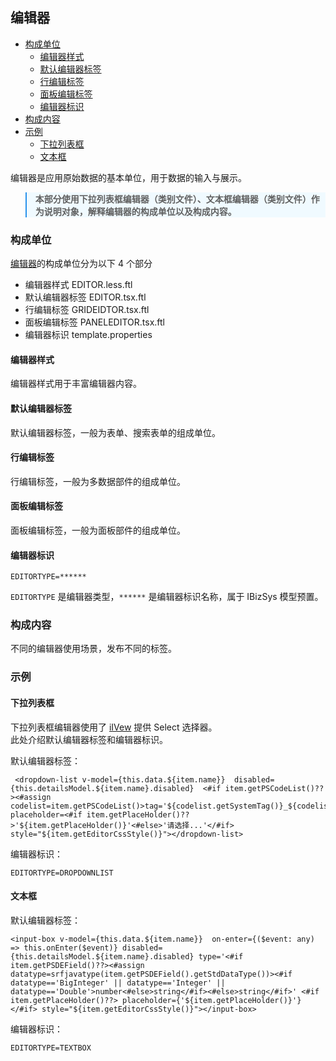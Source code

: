 ## 编辑器


* [构成单位](#构成单位)
    * [编辑器样式](#编辑器样式)
    * [默认编辑器标签](#默认编辑器标签)
    * [行编辑标签](#行编辑标签)
    * [面板编辑标签](#面板编辑标签)
    * [编辑器标识](#编辑器标识)
* [构成内容](#构成内容)
* [示例](#示例)
    * [下拉列表框](#下拉列表框)
    * [文本框](#文本框)


编辑器是应用原始数据的基本单位，用于数据的输入与展示。<br>

<blockquote style="border-color: #2892ec;background-color: #f0faff;">
    <p>
        <strong>
        本部分使用下拉列表框编辑器（类别文件）、文本框编辑器（类别文件）作为说明对象，解释编辑器的构成单位以及构成内容。
        </strong>
    </p>
</blockquote>


### 构成单位

[编辑器](http://172.16.180.229/wangxiang1/VUE_R6_FTL/tree/master/@EDITOR)的构成单位分为以下 4 个部分
- 编辑器样式 EDITOR.less.ftl
- 默认编辑器标签 EDITOR.tsx.ftl
- 行编辑标签 GRIDEIDTOR.tsx.ftl 
- 面板编辑标签 PANELEDITOR.tsx.ftl
- 编辑器标识 template.properties 


#### 编辑器样式

编辑器样式用于丰富编辑器内容。


#### 默认编辑器标签

默认编辑器标签，一般为表单、搜索表单的组成单位。


#### 行编辑标签

行编辑标签，一般为多数据部件的组成单位。


#### 面板编辑标签

面板编辑标签，一般为面板部件的组成单位。


#### 编辑器标识

```freemarker
EDITORTYPE=******
```

`EDITORTYPE` 是编辑器类型，`******` 是编辑器标识名称，属于 IBizSys 模型预置。


### 构成内容

不同的编辑器使用场景，发布不同的标签。<br>


### 示例


#### 下拉列表框

下拉列表框编辑器使用了 [iIVew](https://www.iviewui.com) 提供 Select 选择器。<br>
此处介绍默认编辑器标签和编辑器标识。<br>

默认编辑器标签：
```freemarker
 <dropdown-list v-model={this.data.${item.name}}  disabled={this.detailsModel.${item.name}.disabled}  <#if item.getPSCodeList()??><#assign codelist=item.getPSCodeList()>tag='${codelist.getSystemTag()}_${codelist.codeName}'</#if> placeholder=<#if item.getPlaceHolder()??>'${item.getPlaceHolder()}'<#else>'请选择...'</#if> style="${item.getEditorCssStyle()}"></dropdown-list>
```

编辑器标识：
```freemarker
EDITORTYPE=DROPDOWNLIST
```


#### 文本框


默认编辑器标签：
```freemarker
<input-box v-model={this.data.${item.name}}  on-enter={($event: any) => this.onEnter($event)} disabled={this.detailsModel.${item.name}.disabled} type='<#if item.getPSDEField()??><#assign datatype=srfjavatype(item.getPSDEField().getStdDataType())><#if datatype=='BigInteger' || datatype=='Integer' || datatype=='Double'>number<#else>string</#if><#else>string</#if>' <#if item.getPlaceHolder()??> placeholder={'${item.getPlaceHolder()}'}</#if> style="${item.getEditorCssStyle()}"></input-box>
```

编辑器标识：
```freemarker
EDITORTYPE=TEXTBOX
```

